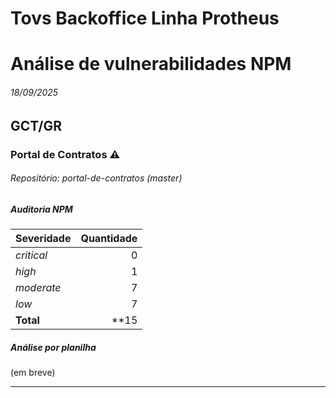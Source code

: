 # Tovs Backoffice Linha Protheus
# Análise de vulnerabilidades NPM
###### 18/09/2025
## GCT/GR
### Portal de Contratos ⚠️
###### Repositório: portal-de-contratos (*master*)
##### Auditoria NPM
|Severidade|Quantidade|
|---|---:|
|*critical* | 0|
|*high* | 1|
|*moderate* | 7|
|*low* | 7|
|**Total** | **15|**
##### Análise por planilha
(em breve)
___